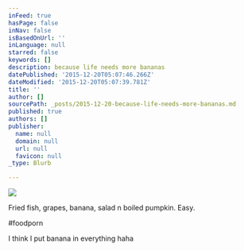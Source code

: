 ```yaml
---
inFeed: true
hasPage: false
inNav: false
isBasedOnUrl: ''
inLanguage: null
starred: false
keywords: []
description: because life needs more bananas
datePublished: '2015-12-20T05:07:46.266Z'
dateModified: '2015-12-20T05:07:39.781Z'
title: ''
author: []
sourcePath: _posts/2015-12-20-because-life-needs-more-bananas.md
published: true
authors: []
publisher:
  name: null
  domain: null
  url: null
  favicon: null
_type: Blurb

---
```

![](https://s3-us-west-2.amazonaws.com/the-grid-img/p/874cc6db5d555062dd438f9d2782d31885b8787e.jpg)

Fried fish, grapes, banana, salad n boiled pumpkin. Easy. 

\#foodporn 

I think I put banana in everything haha
